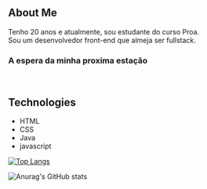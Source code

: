 
## About Me
Tenho 20 anos e atualmente, sou estudante do curso Proa.
<br>
Sou um desenvolvedor front-end que almeja ser fullstack. 
### A espera da minha proxima estação 

<br>

## Technologies
- HTML
- CSS
- Java
- javascript


[![Top Langs](https://github-readme-stats.vercel.app/api/top-langs/?username=NylipekWolf&layout=compact)](https://github.com/anuraghazra/github-readme-stats)


  ![Anurag's GitHub stats](https://github-readme-stats.vercel.app/api?username=NylipekWolf&_icons=true&theme=midnight-purple)
